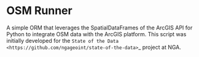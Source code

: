 OSM Runner
==========

A simple ORM that leverages the SpatialDataFrames of the ArcGIS API for Python
to integrate OSM data with the ArcGIS platform. This script was initially
developed for the `State of the Data <https://github.com/ngageoint/state-of-the-data>`_ project at NGA.
